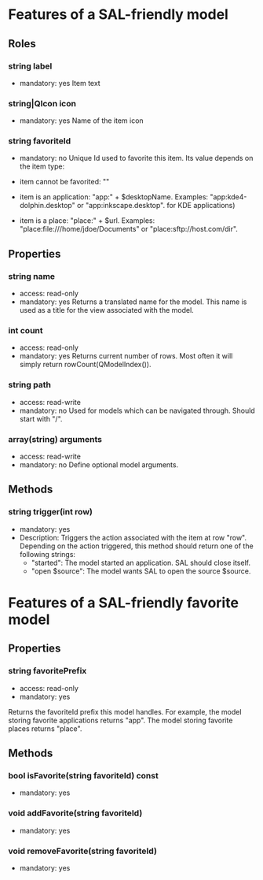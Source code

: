 # Features of a SAL-friendly model

## Roles
### string label
- mandatory: yes
Item text

### string|QIcon icon
- mandatory: yes
Name of the item icon

### string favoriteId
- mandatory: no
Unique Id used to favorite this item. Its value depends on the item type:

- item cannot be favorited: ""
- item is an application: "app:" + $desktopName.
  Examples: "app:kde4-dolphin.desktop" or "app:inkscape.desktop".
  for KDE applications)
- item is a place: "place:" + $url.
  Examples: "place:file:///home/jdoe/Documents" or "place:sftp://host.com/dir".

## Properties
### string name
- access: read-only
- mandatory: yes
Returns a translated name for the model. This name is used as a title for the
view associated with the model.

### int count
- access: read-only
- mandatory: yes
Returns current number of rows. Most often it will simply return
rowCount(QModelIndex()).

### string path
- access: read-write
- mandatory: no
Used for models which can be navigated through. Should start with "/".

### array(string) arguments
- access: read-write
- mandatory: no
Define optional model arguments.

## Methods
### string trigger(int row)
- mandatory: yes
- Description: Triggers the action associated with the item at row "row". Depending on
  the action triggered, this method should return one of the following strings:
    - "started": The model started an application. SAL should close itself.
    - "open $source": The model wants SAL to open the source $source.


# Features of a SAL-friendly favorite model

## Properties
### string favoritePrefix
- access: read-only
- mandatory: yes

Returns the favoriteId prefix this model handles. For example, the model storing
favorite applications returns "app". The model storing favorite places returns
"place".

## Methods
### bool isFavorite(string favoriteId) const
- mandatory: yes

### void addFavorite(string favoriteId)
- mandatory: yes

### void removeFavorite(string favoriteId)
- mandatory: yes
